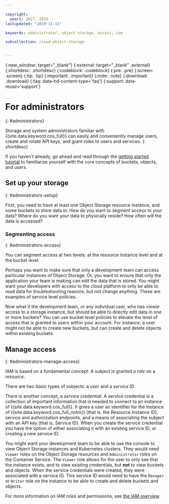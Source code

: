 ```yaml
---

copyright:
  years: 2017, 2019
lastupdated: "2019-11-11"

keywords: administrator, object storage, access, iam

subcollection: cloud-object-storage


---
```

{:new_window: target="_blank"}
{:external: target="_blank" .external}
{:shortdesc: .shortdesc}
{:codeblock: .codeblock}
{:pre: .pre}
{:screen: .screen}
{:tip: .tip}
{:important: .important}
{:note: .note}
{:download: .download}
{:faq: data-hd-content-type='faq'}
{:support: data-reuse='support'}

# For administrators
{: #administrators}

Storage and system administrators familiar with {{site.data.keyword.cos_full}} can easily and conveniently manage users, create and rotate API keys, and grant roles to users and services. 
{: shortdesc}

If you haven't already, go ahead and read through the [getting started tutorial](/docs/cloud-object-storage?topic=cloud-object-storage-getting-started) to familiarize yourself with the core concepts of buckets, objects, and users.

## Set up your storage
{: #administrators-setup}

First, you need to have at least one Object Storage resource instance, and some buckets to store data in. How do you want to segment access to your data? Where do you want your data to physically reside? How often will the data is accessed?

### Segmenting access
{: #administrators-access}

You can segment access at two levels: at the resource instance level and at the bucket level. 

Perhaps you want to make sure that only a development team can access particular instances of Object Storage. Or, you want to ensure that only the application your team is making can edit the data that is stored. You might want your developers with access to the cloud platform to only be able to read data for troubleshooting reasons, but not change anything. These are examples of service level policies.

Now what if the development team, or any individual user, who has viewer access to a storage instance, but should be able to directly edit data in one or more buckets? You can use bucket level policies to elevate the level of access that is granted to users within your account. For instance, a user might not be able to create new buckets, but can create and delete objects within existing buckets.

## Manage access
{: #administrators-manage-access}

IAM is based on a fundamental concept: A _subject_ is granted a _role_ on a _resource_.

There are two basic types of subjects: a _user_ and a _service ID_.

There is another concept, a _service credential_. A service credential is a collection of important information that is needed to connect to an instance of {{site.data.keyword.cos_full}}. It gives a user an identifier for the instance of {{site.data.keyword.cos_full_notm}} (that is, the Resource Instance ID), service and authorization endpoints, and a means of associating the subject with an API key (that is, Service ID). When you create the service credential you have the option of either associating it with an existing service ID, or creating a new service ID.

You might want your development team to be able to use the console to view Object Storage instances and Kubernetes clusters. They would need `Viewer` roles on the Object Storage resources and `Administrator` roles on the Container Service. The `Viewer` role allows for the user to only see that the instance exists, and to view existing credentials, but **not** to view buckets and objects. When the service credentials were created, they were associated with a service ID. This service ID would need to have the `Manager` or `Writer` role on the instance to be able to create and delete buckets and objects.

For more information on IAM roles and permissions, see [the IAM overview](/docs/cloud-object-storage/iam?topic=cloud-object-storage-iam-overview).
